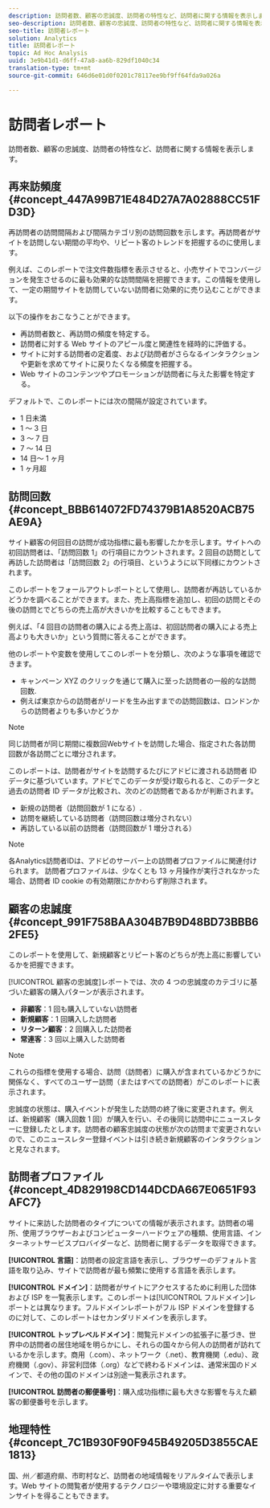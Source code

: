 ```yaml
---
description: 訪問者数、顧客の忠誠度、訪問者の特性など、訪問者に関する情報を表示します。
seo-description: 訪問者数、顧客の忠誠度、訪問者の特性など、訪問者に関する情報を表示します。
seo-title: 訪問者レポート
solution: Analytics
title: 訪問者レポート
topic: Ad Hoc Analysis
uuid: 3e9b41d1-d6ff-47a8-aa6b-829df1040c34
translation-type: tm+mt
source-git-commit: 646d6e01d0f0201c78117ee9bf9ff64fda9a026a

---
```



# 訪問者レポート

訪問者数、顧客の忠誠度、訪問者の特性など、訪問者に関する情報を表示します。

## 再来訪頻度 {#concept_447A99B71E484D27A7A02888CC51FD3D}

再訪問者の訪問間隔および間隔カテゴリ別の訪問回数を示します。再訪問者がサイトを訪問しない期間の平均や、リピート客のトレンドを把握するのに使用します。

<!-- 

c_reports_return_freq.xml

 -->

例えば、このレポートで注文件数指標を表示させると、小売サイトでコンバージョンを発生させるのに最も効果的な訪問間隔を把握できます。この情報を使用して、一定の期間サイトを訪問していない訪問者に効果的に売り込むことができます。

以下の操作をおこなうことができます。

* 再訪問者数と、再訪問の頻度を特定する。
* 訪問者に対する Web サイトのアピール度と関連性を経時的に評価する。
* サイトに対する訪問者の定着度、および訪問者がさらなるインタラクションや更新を求めてサイトに戻りたくなる頻度を把握する。
* Web サイトのコンテンツやプロモーションが訪問者に与えた影響を特定する。

デフォルトで、このレポートには次の間隔が設定されています。

* 1 日未満
* 1 ～ 3 日
* 3 ～ 7 日
* 7 ～ 14 日
* 14 日～ 1 ヶ月
* 1 ヶ月超

## 訪問回数 {#concept_BBB614072FD74379B1A8520ACB75AE9A}

サイト顧客の何回目の訪問が成功指標に最も影響したかを示します。サイトへの初回訪問者は、「訪問回数 1」の行項目にカウントされます。2 回目の訪問として再訪した訪問者は「訪問回数 2」の行項目、というように以下同様にカウントされます。

<!-- 

c_reports_visit_number.xml

 -->

このレポートをフォールアウトレポートとして使用し、訪問者が再訪しているかどうかを調べることができます。また、売上高指標を追加し、初回の訪問とその後の訪問とでどちらの売上高が大きいかを比較することもできます。

例えば、「4 回目の訪問者の購入による売上高は、初回訪問者の購入による売上高よりも大きいか」という質問に答えることができます。

他のレポートや変数を使用してこのレポートを分類し、次のような事項を確認できます。

* キャンペーン XYZ のクリックを通じて購入に至った訪問者の一般的な訪問回数.
* 例えば東京からの訪問者がリードを生み出すまでの訪問回数は、ロンドンからの訪問者よりも多いかどうか

>[!NOTE]
>
>同じ訪問者が同じ期間に複数回Webサイトを訪問した場合、指定された各訪問回数が各訪問ごとに増分されます。

このレポートは、訪問者がサイトを訪問するたびにアドビに渡される訪問者 ID データに基づいています。アドビでこのデータが受け取られると、このデータと過去の訪問者 ID データが比較され、次のどの訪問者であるかが判断されます。

* 新規の訪問者（訪問回数が 1 になる）.
* 訪問を継続している訪問者（訪問回数は増分されない）
* 再訪している以前の訪問者（訪問回数が 1 増分される）

>[!NOTE]
>
>各Analytics訪問者IDは、アドビのサーバー上の訪問者プロファイルに関連付けられます。 訪問者プロファイルは、少なくとも 13 ヶ月操作が実行されなかった場合、訪問者 ID cookie の有効期限にかかわらず削除されます。

## 顧客の忠誠度 {#concept_991F758BAA304B7B9D48BD73BBB62FE5}

このレポートを使用して、新規顧客とリピート客のどちらが売上高に影響しているかを把握できます。

<!-- 

c_reports_customerloyalty.xml

 -->

[!UICONTROL 顧客の忠誠度]レポートでは、次の 4 つの忠誠度のカテゴリに基づいた顧客の購入パターンが表示されます。

* **非顧客**：1 回も購入していない訪問者
* **新規顧客**：1 回購入した訪問者
* **リターン顧客**：2 回購入した訪問者
* **常連客**：3 回以上購入した訪問者

>[!NOTE]
>
>これらの指標を使用する場合、訪問（訪問者）に購入が含まれているかどうかに関係なく、すべてのユーザー訪問（またはすべての訪問者）がこのレポートに表示されます。

忠誠度の状態は、購入イベントが発生した訪問の終了後に変更されます。例えば、新規顧客（購入回数 1 回）が購入を行い、その後同じ訪問中にニュースレターに登録したとします。訪問者の顧客忠誠度の状態が次の訪問まで変更されないので、このニュースレター登録イベントは引き続き新規顧客のインタラクションと見なされます。

## 訪問者プロファイル {#concept_4D829198CD144DCDA667E0651F93AFC7}

サイトに来訪した訪問者のタイプについての情報が表示されます。訪問者の場所、使用ブラウザーおよびコンピューターハードウェアの種類、使用言語、インターネットサービスプロバイダーなど、訪問者に関するデータを取得できます。

<!-- 

c_reports_visitor_profile.xml

 -->

**[!UICONTROL 言語]**：訪問者の設定言語を表示し、ブラウザーのデフォルト言語を取り込み、サイトで訪問者が最も頻繁に使用する言語を表示します。

**[!UICONTROL ドメイン]**：訪問者がサイトにアクセスするために利用した団体および ISP を一覧表示します。このレポートは[!UICONTROL フルドメイン]レポートとは異なります。フルドメインレポートがフル ISP ドメインを登録するのに対して、このレポートはセカンダリドメインを表示します。

**[!UICONTROL トップレベルドメイン]**：閲覧元ドメインの拡張子に基づき、世界中の訪問者の居住地域を明らかにし、それらの国々から何人の訪問者が訪れているかを示します。商用（.com）、ネットワーク（.net）、教育機関（.edu）、政府機関（.gov）、非営利団体（.org）などで終わるドメインは、通常米国のドメインで、その他の国のドメインは別途一覧表示されます。

**[!UICONTROL 訪問者の郵便番号]**：購入成功指標に最も大きな影響を与えた顧客の郵便番号を示します。

## 地理特性 {#concept_7C1B930F90F945B49205D3855CAE1813}

<!-- 

c_reports_geosegmentation.xml

 -->

国、州／都道府県、市町村など、訪問者の地域情報をリアルタイムで表示します。Web サイトの閲覧者が使用するテクノロジーや環境設定に対する重要なインサイトを得ることもできます。

